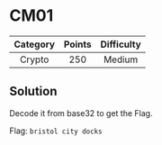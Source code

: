 # CM01

| Category | Points | Difficulty |
| :------: | :----: | :--------: |
|  Crypto | 250 | Medium |

## Solution

Decode it from base32 to get the Flag.

Flag: `bristol city docks`
